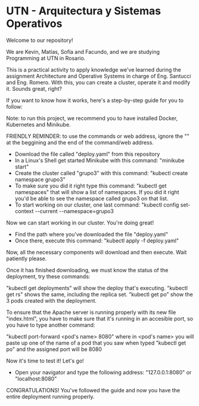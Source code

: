 # UTN - Arquitectura y Sistemas Operativos
Welcome to our repository!

We are Kevin, Matías, Sofía and Facundo, and we are studying Programming at UTN in Rosario.

This is a practical activity to apply knowledge we've learned during the assignment Architecture and Operative Systems in charge of Eng. Santucci and Eng. Romero.
With this, you can create a cluster, operate it and modify it. Sounds great, right?

If you want to know how it works, here's a step-by-step guide for you to follow:

Note: to run this project, we recommend you to have installed Docker, Kubernetes and Minikube.

FRIENDLY REMINDER: to use the commands or web address, ignore the "" at the beggining and the end of the command/web address.

- Download the file called "deploy.yaml" from this repository
- In a Linux's Shell get started Minikube with this command: "minikube start"
- Create the cluster called "grupo3" with this command: "kubectl create namespace grupo3"
- To make sure you did it right type this command: "kubectl get namespaces" that will show a list of namespaces. If you did it right you'd be able to see the namespace called grupo3 on that list.
- To start working on our cluster, one last command: "kubectl config set-context --current --namespace=grupo3

Now we can start working in our cluster. You're doing great!

- Find the path where you've downloaded the file "deploy.yaml"
- Once there, execute this command: "kubectl apply -f deploy.yaml"

Now, all the necessary components will download and then execute. Wait patiently please.

Once it has finished downloading, we must know the status of the deployment, try these commands:

"kubectl get deployments" will show the deploy that's executing.
"kubectl get rs" shows the same, including the replica set.
"kubectl get po" show the 3 pods created with the deployment.

To ensure that the Apache server is running properly with its new file "index.html", you have to make sure that it's running in an accesible port, so you have to type another command:

"kubectl port-forward <pod's name> 8080" where in <pod's name> you will paste up one of the name of a pod that you saw when typed "kubectl get po" and the assigned port will be 8080

Now it's time to test it! Let's go!

- Open your navigator and type the following address: "127.0.0.1:8080" or "localhost:8080"

CONGRATULATIONS! You've followed the guide and now you have the entire deployment running properly.
